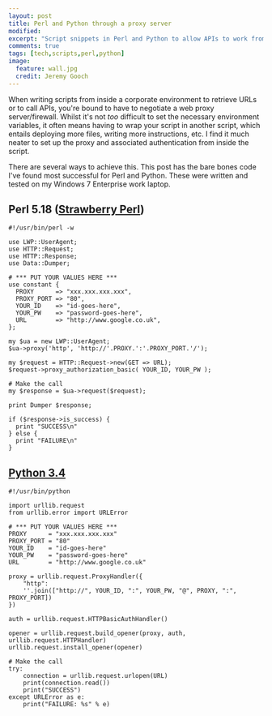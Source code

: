 ```yaml
---
layout: post
title: Perl and Python through a proxy server
modified:
excerpt: "Script snippets in Perl and Python to allow APIs to work from inside a corporate network"
comments: true
tags: [tech,scripts,perl,python]
image:
  feature: wall.jpg
  credit: Jeremy Gooch
---
```



When writing scripts from inside a corporate environment to retrieve URLs or to call APIs, you're bound to have to negotiate a web proxy server/firewall.  Whilst it's not *too* difficult to set the necessary environment variables, it often means having to wrap your script in another script, which entails deploying more files, writing more instructions, etc.  I find it much neater to set up the proxy and associated authentication from inside the script.

There are several ways to achieve this.  This post has the bare bones code I've found most successful for Perl and Python.  These were written and tested on my Windows 7 Enterprise work laptop.


## Perl 5.18 ([Strawberry Perl][StrawberryPerl])

    #!/usr/bin/perl -w
    
    use LWP::UserAgent;
    use HTTP::Request;
    use HTTP::Response;
    use Data::Dumper;
    
    # *** PUT YOUR VALUES HERE ***
    use constant {
      PROXY      => "xxx.xxx.xxx.xxx",
      PROXY_PORT => "80",
      YOUR_ID    => "id-goes-here",
      YOUR_PW    => "password-goes-here",
      URL        => "http://www.google.co.uk",
    };
    
    my $ua = new LWP::UserAgent;
    $ua->proxy('http', 'http://'.PROXY.':'.PROXY_PORT.'/');
    
    my $request = HTTP::Request->new(GET => URL);
    $request->proxy_authorization_basic( YOUR_ID, YOUR_PW );
    
    # Make the call
    my $response = $ua->request($request);
    
    print Dumper $response;
    
    if ($response->is_success) {
      print "SUCCESS\n"
    } else {
      print "FAILURE\n"
    }

    
## [Python 3.4][Python]

    #!/usr/bin/python
    
    import urllib.request
    from urllib.error import URLError
    
    # *** PUT YOUR VALUES HERE ***
    PROXY      = "xxx.xxx.xxx.xxx"
    PROXY_PORT = "80"
    YOUR_ID    = "id-goes-here"
    YOUR_PW    = "password-goes-here"
    URL        = "http://www.google.co.uk"
    
    proxy = urllib.request.ProxyHandler({
        "http":
        ''.join(["http://", YOUR_ID, ":", YOUR_PW, "@", PROXY, ":", PROXY_PORT])
    })
    
    auth = urllib.request.HTTPBasicAuthHandler()
    
    opener = urllib.request.build_opener(proxy, auth, urllib.request.HTTPHandler)
    urllib.request.install_opener(opener)
    
    # Make the call
    try:
        connection = urllib.request.urlopen(URL)
        print(connection.read())
        print("SUCCESS")
    except URLError as e:
        print("FAILURE: %s" % e)


[StrawberryPerl]: http://strawberryperl.com/
[Python]: https://www.python.org/downloads